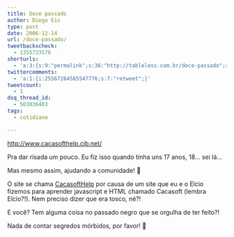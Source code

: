 ```yaml
---
title: Doce passado
author: Diego Eis
type: post
date: 2006-12-14
url: /doce-passado/
tweetbackscheck:
  - 1355733576
shorturls:
  - 'a:3:{s:9:"permalink";s:36:"http://tableless.com.br/doce-passado";s:7:"tinyurl";s:26:"http://tinyurl.com/3n5vpj3";s:4:"isgd";s:19:"http://is.gd/DFMVEN";}'
twittercomments:
  - 'a:1:{i:25567264585547776;s:7:"retweet";}'
tweetcount:
  - 1
dsq_thread_id:
  - 503036403
tags:
  - cotidiano

---
```

<http://www.cacasofthelp.cjb.net/>

Pra dar risada um pouco. Eu fiz isso quando tinha uns 17 anos, 18&#8230; sei lá&#8230;
  
Mas mesmo assim, ajudando a comunidade! 🙂

O site se chama [CacasoftHelp][1] por causa de um site que eu e o Elcio fizemos para aprender javascript e HTML chamado Cacasoft (lembra Elcio?!). Nem preciso dizer que era tosco, né?!

E você? Tem alguma coisa no passado negro que se orgulha de ter feito?!
  
Nada de contar segredos mórbidos, por favor! 🙂

 [1]: http://www.cacasofthelp.cjb.net/